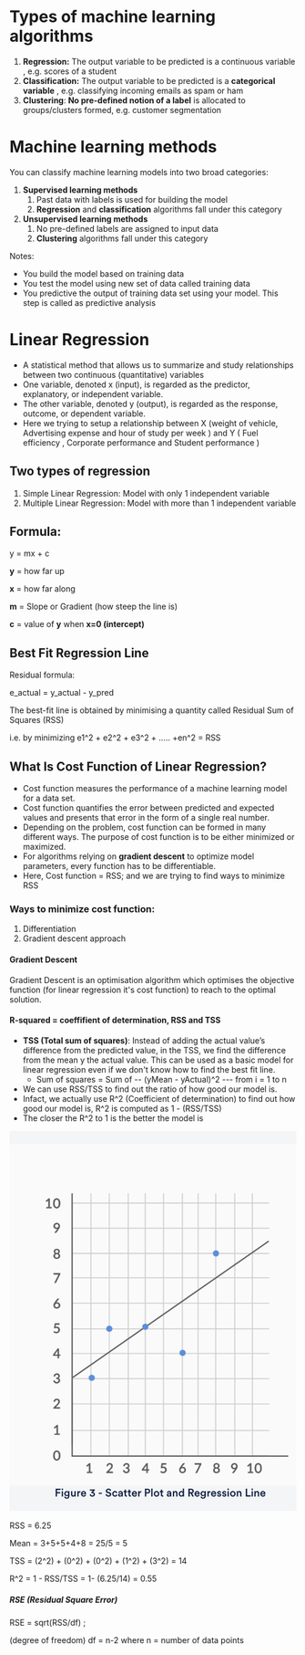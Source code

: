 # Types of machine learning algorithms

1. **Regression:** The output variable to be predicted is a continuous variable , e.g. scores of a student
2. **Classification:** The output variable to be predicted is a **categorical variable** , e.g. classifying incoming emails as spam or ham
3. **Clustering**: **No pre-defined notion of a label** is allocated to groups/clusters formed, e.g. customer segmentation

# Machine learning methods

You can classify machine learning models into two broad categories:

1. **Supervised learning methods**
   1. Past data with labels is used for building the model
   2. **Regression** and **classification** algorithms fall under this category
2. **Unsupervised learning methods**
   1. No pre-defined labels are assigned to input data
   2. **Clustering** algorithms fall under this category

Notes:

* You build the model based on training data
* You test the model using new set of data called training data
* You predictive the output of training data set using your model. This step is called as predictive analysis

# Linear Regression

* A statistical method that allows us to summarize and study relationships between two continuous (quantitative) variables
* One variable, denoted x (input), is regarded as the predictor, explanatory, or independent variable.
* The other variable, denoted y (output), is regarded as the response, outcome, or dependent variable.
* Here we trying to setup a relationship between X (weight of vehicle, Advertising expense and hour of study per week ) and Y ( Fuel efficiency , Corporate performance and Student performance )

## Two types of regression

1. Simple Linear Regression: Model with only 1 independent variable
2. Multiple Linear Regression: Model with more than 1 independent variable

## Formula:

y = mx + c

**y** = how far up

**x** = how far along

**m** = Slope or Gradient (how steep the line is)

**c** = value of **y** when **x=0 (intercept)**

## Best Fit Regression Line

Residual formula:

e_actual = y_actual - y_pred

The best-fit line is obtained by minimising a quantity called Residual Sum of Squares (RSS)

i.e. by minimizing e1^2 + e2^2 + e3^2 + ..... +en^2 = RSS

## What Is Cost Function of Linear Regression?

* Cost function measures the performance of a machine learning model for a data set.
* Cost function quantifies the error between predicted and expected values and presents that error in the form of a single real number.
* Depending on the problem, cost function can be formed in many different ways. The purpose of cost function is to be either minimized or maximized.
* For algorithms relying on **gradient descent** to optimize model parameters, every function has to be differentiable.
* Here, Cost function = RSS; and we are trying to find ways to minimize RSS

### Ways to minimize cost function:

1. Differentiation
2. Gradient descent approach

#### Gradient Descent

Gradient Descent is an optimisation algorithm which optimises the objective function (for linear regression it's cost function) to reach to the optimal solution.

#### R-squared = coeffifient of determination, RSS and TSS


* **TSS (Total sum of squares)**: Instead of adding the actual value’s difference from the predicted value, in the TSS, we find the difference from the mean y the actual value. This can be used as a basic model for linear regression even if we don't know how to find the best fit line.
  * Sum of squares = Sum of -- (yMean - yActual)^2 --- from i = 1 to n
* We can use RSS/TSS to find out the ratio of how good our model is.
* Infact, we actually use R^2 (Coefficient of determination) to find out how good our model is, R^2 is computed as 1 - (RSS/TSS)
* The closer the R^2 to 1 is the better the model is


![1722102454470](image/machinelearning/1722102454470.png)


RSS = 6.25

Mean = 3+5+5+4+8 = 25/5 = 5

TSS = (2^2) + (0^2) + (0^2) + (1^2) + (3^2) = 14

R^2 = 1 - RSS/TSS = 1- (6.25/14) = 0.55


##### RSE (Residual Square Error)

RSE = sqrt(RSS/df) ; 

(degree of freedom) df = n-2 where n = number of data points
